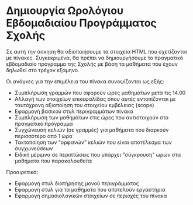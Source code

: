 # Δημιουργία Ωρολόγιου Εβδομαδιαίου Προγράμματος Σχολής

Σε αυτή την άσκηση θα αξιοποιήσουμε τα στοιχεία HTML που σχετίζονται με πίνακες. Συγκεκριμένα, θα πρέπει να δημιουργήσουμε το πραγματικό εβδομαδιαίο πρόγραμμα της Σχολής με βάση τα μαθήματα που έχουν δηλωθεί στο τρέχον εξάμηνο.

Οι ανάγκες για την επιμέλεια του πίνακα συνοψίζονται ως εξής:

- Συμπλήρωση γραμμών που αφορούν ώρες μαθημάτων μετά τις 14.00
- Αλλαγή των στοιχείων επικεφαλίδας όπου αυτές εντοπίζονται με ταυτόχρονη αξιοποίηση του στοιχείου εμβέλειας (scope)
- Εφαρμογή βασικού στυλ περιγραμμάτων πίνακα 
- Συμπλήρωση των μαθημάτων στις ώρες που αντιστοιχούν στο πραγματικό πρόγραμμα
- Συγχώνευση κελιών (σε γραμμές) για μαθήματα που διαρκούν περισσότερο από 1 ώρα
- Τακτοποίηση των "ορφανών" κελιών που είναι αποτέλεσμα των συγχωνεύσεων
- Ειδική μέριμνα σε περιπτώσεις που υπάρχει "σύγκρουση" ωρών στα μαθήματα που παρακολουθείτε

Προαιρετικά:

- Εφαρμογή στυλ διατήρησης μονού περιγράμματος
- Εφαρμογή στυλ για τα μαθήματα που αποτελούν εργαστήρια
- Εφαρμογή σημασιολογικών στοιχείων σε περιοχές του πίνακα
